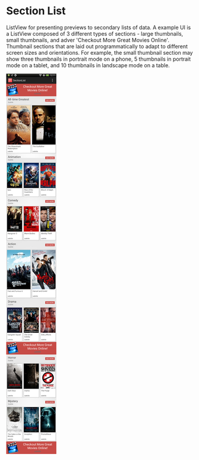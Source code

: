 Section List 
=================

ListView for presenting previews to secondary lists of data.  A example UI is a ListView composed of 3 different types of sections - large thumbnails, small thumbnails, and adver 'Checkout More Great Movies Online'. Thumbnail sections that are laid out programmatically to adapt to different screen sizes and orientations.  For example, the small thumbnail section may show three thumbnails in portrait mode on a phone, 5 thumbnails in portrait mode on a tablet, and 10 thumbnails in landscape mode on a table. 

![Example Image][1]

 [1]: screenshot.png
